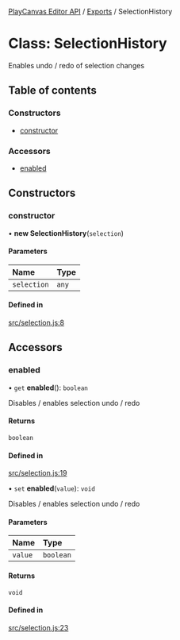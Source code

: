 [PlayCanvas Editor API](../docs/md/README.md) / [Exports](../modules.md) / SelectionHistory

# Class: SelectionHistory

Enables undo / redo of selection changes

## Table of contents

### Constructors

- [constructor](SelectionHistory.md#constructor)

### Accessors

- [enabled](SelectionHistory.md#enabled)

## Constructors

### constructor

• **new SelectionHistory**(`selection`)

#### Parameters

| Name | Type |
| :------ | :------ |
| `selection` | `any` |

#### Defined in

[src/selection.js:8](https://github.com/playcanvas/editor-api/blob/0ebab58/src/selection.js#L8)

## Accessors

### enabled

• `get` **enabled**(): `boolean`

Disables / enables selection undo / redo

#### Returns

`boolean`

#### Defined in

[src/selection.js:19](https://github.com/playcanvas/editor-api/blob/0ebab58/src/selection.js#L19)

• `set` **enabled**(`value`): `void`

Disables / enables selection undo / redo

#### Parameters

| Name | Type |
| :------ | :------ |
| `value` | `boolean` |

#### Returns

`void`

#### Defined in

[src/selection.js:23](https://github.com/playcanvas/editor-api/blob/0ebab58/src/selection.js#L23)
